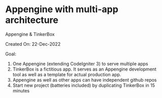 # Appengine with multi-app architecture

Appengine & TinkerBox

Created On: 22-Dec-2022

Goal:
1. One Appengine (extending CodeIgniter 3) to serve multiple apps
2. TinkerBox is a fictitious app. It serves as an Appengine development tool as well as a template for actual production app.
2. Appengine as well as other apps can have independent github repos 
3. Start new project (batteries included) by duplicating TinkerBox in 15 minutes
